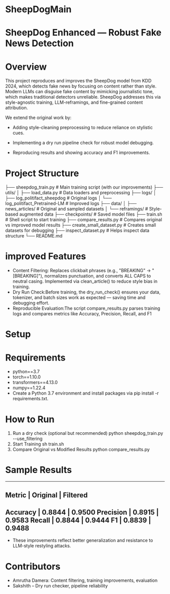 # SheepDogMain
# SheepDog Enhanced — Robust Fake News Detection
# Overview
This project reproduces and improves the SheepDog model from KDD 2024, which detects fake news by focusing on content rather than style. Modern LLMs can disguise fake content by mimicking journalistic tone, which makes traditional detectors unreliable. SheepDog addresses this via style-agnostic training, LLM-reframings, and fine-grained content attribution.

We extend the original work by:

- Adding style-cleaning preprocessing to reduce reliance on stylistic cues.

- Implementing a dry run pipeline check for robust model debugging.

- Reproducing results and showing accuracy and F1 improvements.
  
# Project Structure

   ├── sheepdog_train.py             # Main training script (with our improvements)
   ├── utils/
   │   ├── load_data.py              # Data loaders and preprocessing
   ├── logs/
   │   ├── log_politifact_sheepdog  # Original logs
   │   └── log_politifact_Pretrained-LM  # Improved logs
   ├── data/
   │   ├── news_articles/            # Original and sampled datasets
   │   └── reframings/              # Style-based augmented data
   ├── checkpoints/                 # Saved model files
   ├── train.sh                     # Shell script to start training
   ├── compare_results.py           # Compares original vs improved model results
   ├── create_small_dataset.py      # Creates small datasets for debugging
   ├── inspect_dataset.py           # Helps inspect data structure
   └── README.md
# improved Features
- Content Filtering: Replaces clickbait phrases (e.g., "BREAKING" → "[BREAKING]"), normalizes punctuation, and converts ALL CAPS to neutral casing. Implemented via clean_article() to reduce style bias in training.
- Dry Run Check:Before training, the dry_run_check() ensures your data, tokenizer, and batch sizes work as expected — saving time and debugging effort.
- Reproducible Evaluation:The script compare_results.py parses training logs and compares metrics like Accuracy, Precision, Recall, and F1
# Setup
# Requirements
- python==3.7
- torch==1.10.0
- transformers==4.13.0
- numpy==1.22.4
- Create a Python 3.7 environment and install packages via pip install -r requirements.txt.
# How to Run
1. Run a dry check (optional but recommended)
   python sheepdog_train.py --use_filtering
3. Start Training
  sh train.sh
4. Compare Original vs Modified Results
   python compare_results.py

# Sample Results
   ----------------------------------------
   Metric     |   Original |   Filtered
   ----------------------------------------
   Accuracy   |     0.8844 |     0.9500
   Precision  |     0.8915 |     0.9583
   Recall     |     0.8844 |     0.9444
   F1         |     0.8839 |     0.9488
   ----------------------------------------
- These improvements reflect better generalization and resistance to LLM-style restyling attacks.

# Contributors
- Amrutha Damera: Content filtering, training improvements, evaluation
- Sakshith – Dry run checker, pipeline reliability

